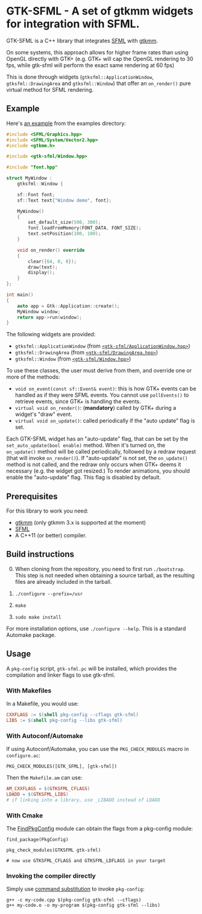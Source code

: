 # GTK-SFML - A set of gtkmm widgets for integration with SFML.

GTK-SFML is a C++ library that integrates [SFML](https://www.sfml-dev.org/) with
[gtkmm](https://gtkmm.org).

On some systems, this approach allows for higher frame rates than using OpenGL directly
with GTK+ (e.g. GTK+ will cap the OpenGL rendering to 30 fps, while gtk-sfml will perform
the exact same rendering at 60 fps)

This is done through widgets (`gtksfml::ApplicationWindow`, `gtksfml::DrawingArea` and
`gtksfml::Window`) that offer an `on_render()` pure virtual method for SFML rendering.


## Example

Here's [an example](examples/window.cpp) from the examples directory:

```cpp
#include <SFML/Graphics.hpp>
#include <SFML/System/Vector2.hpp>
#include <gtkmm.h>

#include <gtk-sfml/Window.hpp>

#include "font.hpp"

struct MyWindow :
    gtksfml::Window {

    sf::Font font;
    sf::Text text{"Window demo", font};

    MyWindow()
    {
        set_default_size(500, 300);
        font.loadFromMemory(FONT_DATA, FONT_SIZE);
        text.setPosition(100, 100);
    }

    void on_render() override
    {
        clear({64, 0, 0});
        draw(text);
        display();
    }
};

int main()
{
    auto app = Gtk::Application::create();
    MyWindow window;
    return app->run(window);
}
```

The following widgets are provided:

- `gtksfml::ApplicationWindow` (from [`<gtk-sfml/ApplicationWindow.hpp>`](include/gtk-sfml/ApplicationWindow.hpp))
- `gtksfml::DrawingArea` (from [`<gtk-sfml/DrawingArea.hpp>`](include/gtk-sfml/DrawingArea.hpp))
- `gtksfml::Window` (from [`<gtk-sfml/Window.hpp>`](include/gtk-sfml/Window.hpp))

To use these classes, the user must derive from them, and override one or more of the
methods:

 - `void on_event(const sf::Event& event)`: this is how GTK+ events can be handled as if
   they were SFML events. You cannot use `pollEvents()` to retrieve events, since GTK+ is
   handling the events.
 - `virtual void on_render()`: (**mandatory**) called by GTK+ during a widget's "draw"
   event.
 - `virtual void on_update()`: called periodically if the "auto update" flag is set.

Each GTK-SFML widget has an "auto-update" flag, that can be set by the
`set_auto_update(bool enable)` method. When it's turned on, the `on_update()` method will
be called periodically, followed by a redraw request (that will invoke `on_render()`). If
"auto-update" is not set, the `on_update()` method is not called, and the redraw only
occurs when GTK+ deems it necessary (e.g. the widget got resized.) To render
animations, you should enable the "auto-update" flag. This flag is disabled by default.


## Prerequisites

For this library to work you need:

- [gtkmm](https://gtkmm.org) (only gtkmm 3.x is supported at the moment)
- [SFML](https://www.sfml-dev.org/)
- A C++11 (or better) compiler.


## Build instructions

0. When cloning from the repository, you need to first run `./bootstrap`. This step is not
   needed when obtaining a source tarball, as the resulting files are already included in
   the tarball.

1. `./configure --prefix=/usr`

2. `make`

3. `sudo make install`

For more installation options, use `./configure --help`. This is a standard Automake
package.


## Usage

A `pkg-config` script, `gtk-sfml.pc` will be installed, which provides the compilation and
linker flags to use gtk-sfml.

### With Makefiles
 In a Makefile, you would use:

```Makefile
CXXFLAGS := $(shell pkg-config --cflags gtk-sfml)
LIBS := $(shell pkg-config --libs gtk-sfml)
```


### With Autoconf/Automake

If using Autoconf/Automake, you can use the `PKG_CHECK_MODULES` macro in `configure.ac`:

```
PKG_CHECK_MODULES([GTK_SFML], [gtk-sfml])
```

Then the `Makefile.am` can use:

```Makefile
AM_CXXFLAGS = $(GTKSFML_CFLAGS)
LDADD = $(GTKSFML_LIBS)
# if linking into a library, use _LIBADD instead of LDADD
```


### With Cmake

The [FindPkgConfig](https://cmake.org/cmake/help/latest/module/FindPkgConfig.html) module can obtain the flags from a pkg-config module:

```
find_package(PkgConfig)

pkg_check_modules(GTKSFML gtk-sfml)

# now use GTKSFML_CFLAGS and GTKSFML_LDFLAGS in your target
```


### Invoking the compiler directly

Simply use [command
substitution](https://www.gnu.org/software/bash/manual/html_node/Command-Substitution.html)
to invoke `pkg-config`:

```
g++ -c my-code.cpp $(pkg-config gtk-sfml --cflags)
g++ my-code.o -o my-program $(pkg-config gtk-sfml --libs)
```


